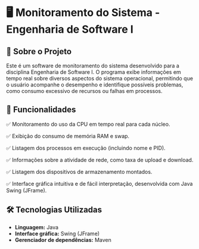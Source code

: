 # 🖥️ Monitoramento do Sistema - Engenharia de Software I

## 📌 Sobre o Projeto

Este é um software de monitoramento do sistema desenvolvido para a disciplina Engenharia de Software I. O programa exibe informações em tempo real sobre diversos aspectos do sistema operacional, permitindo que o usuário acompanhe o desempenho e identifique possíveis problemas, como consumo excessivo de recursos ou falhas em processos.

## 🎯 Funcionalidades

✅ Monitoramento do uso da CPU em tempo real para cada núcleo.

✅ Exibição do consumo de memória RAM e swap.

✅ Listagem dos processos em execução (incluindo nome e PID).

✅ Informações sobre a atividade de rede, como taxa de upload e download.

✅ Listagem dos dispositivos de armazenamento montados.

✅ Interface gráfica intuitiva e de fácil interpretação, desenvolvida com Java Swing (JFrame).

## 🛠️ Tecnologias Utilizadas

- **Linguagem:** Java  
- **Interface gráfica:** Swing (JFrame)  
- **Gerenciador de dependências:** Maven 
